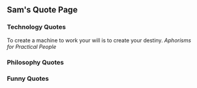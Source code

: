 ## Sam's Quote Page

### Technology Quotes
To create a machine to work your will is to create your destiny. _Aphorisms for Practical People_


### Philosophy Quotes



### Funny Quotes


